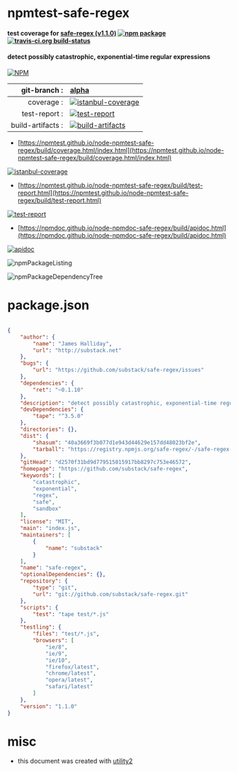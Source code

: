 # npmtest-safe-regex

#### test coverage for  [safe-regex (v1.1.0)](https://github.com/substack/safe-regex)  [![npm package](https://img.shields.io/npm/v/npmtest-safe-regex.svg?style=flat-square)](https://www.npmjs.org/package/npmtest-safe-regex) [![travis-ci.org build-status](https://api.travis-ci.org/npmtest/node-npmtest-safe-regex.svg)](https://travis-ci.org/npmtest/node-npmtest-safe-regex)

#### detect possibly catastrophic, exponential-time regular expressions

[![NPM](https://nodei.co/npm/safe-regex.png?downloads=true&downloadRank=true&stars=true)](https://www.npmjs.com/package/safe-regex)

| git-branch : | [alpha](https://github.com/npmtest/node-npmtest-safe-regex/tree/alpha)|
|--:|:--|
| coverage : | [![istanbul-coverage](https://npmtest.github.io/node-npmtest-safe-regex/build/coverage.badge.svg)](https://npmtest.github.io/node-npmtest-safe-regex/build/coverage.html/index.html)|
| test-report : | [![test-report](https://npmtest.github.io/node-npmtest-safe-regex/build/test-report.badge.svg)](https://npmtest.github.io/node-npmtest-safe-regex/build/test-report.html)|
| build-artifacts : | [![build-artifacts](https://npmtest.github.io/node-npmtest-safe-regex/glyphicons_144_folder_open.png)](https://github.com/npmtest/node-npmtest-safe-regex/tree/gh-pages/build)|

- [https://npmtest.github.io/node-npmtest-safe-regex/build/coverage.html/index.html](https://npmtest.github.io/node-npmtest-safe-regex/build/coverage.html/index.html)

[![istanbul-coverage](https://npmtest.github.io/node-npmtest-safe-regex/build/screenCapture.buildCi.browser.%252Ftmp%252Fbuild%252Fcoverage.lib.html.png)](https://npmtest.github.io/node-npmtest-safe-regex/build/coverage.html/index.html)

- [https://npmtest.github.io/node-npmtest-safe-regex/build/test-report.html](https://npmtest.github.io/node-npmtest-safe-regex/build/test-report.html)

[![test-report](https://npmtest.github.io/node-npmtest-safe-regex/build/screenCapture.buildCi.browser.%252Ftmp%252Fbuild%252Ftest-report.html.png)](https://npmtest.github.io/node-npmtest-safe-regex/build/test-report.html)

- [https://npmdoc.github.io/node-npmdoc-safe-regex/build/apidoc.html](https://npmdoc.github.io/node-npmdoc-safe-regex/build/apidoc.html)

[![apidoc](https://npmdoc.github.io/node-npmdoc-safe-regex/build/screenCapture.buildCi.browser.%252Ftmp%252Fbuild%252Fapidoc.html.png)](https://npmdoc.github.io/node-npmdoc-safe-regex/build/apidoc.html)

![npmPackageListing](https://npmtest.github.io/node-npmtest-safe-regex/build/screenCapture.npmPackageListing.svg)

![npmPackageDependencyTree](https://npmtest.github.io/node-npmtest-safe-regex/build/screenCapture.npmPackageDependencyTree.svg)



# package.json

```json

{
    "author": {
        "name": "James Halliday",
        "url": "http://substack.net"
    },
    "bugs": {
        "url": "https://github.com/substack/safe-regex/issues"
    },
    "dependencies": {
        "ret": "~0.1.10"
    },
    "description": "detect possibly catastrophic, exponential-time regular expressions",
    "devDependencies": {
        "tape": "^3.5.0"
    },
    "directories": {},
    "dist": {
        "shasum": "40a3669f3b077d1e943d44629e157dd48023bf2e",
        "tarball": "https://registry.npmjs.org/safe-regex/-/safe-regex-1.1.0.tgz"
    },
    "gitHead": "d2570f31bd9d779515015917bb8297c753e46572",
    "homepage": "https://github.com/substack/safe-regex",
    "keywords": [
        "catastrophic",
        "exponential",
        "regex",
        "safe",
        "sandbox"
    ],
    "license": "MIT",
    "main": "index.js",
    "maintainers": [
        {
            "name": "substack"
        }
    ],
    "name": "safe-regex",
    "optionalDependencies": {},
    "repository": {
        "type": "git",
        "url": "git://github.com/substack/safe-regex.git"
    },
    "scripts": {
        "test": "tape test/*.js"
    },
    "testling": {
        "files": "test/*.js",
        "browsers": [
            "ie/8",
            "ie/9",
            "ie/10",
            "firefox/latest",
            "chrome/latest",
            "opera/latest",
            "safari/latest"
        ]
    },
    "version": "1.1.0"
}
```



# misc
- this document was created with [utility2](https://github.com/kaizhu256/node-utility2)
